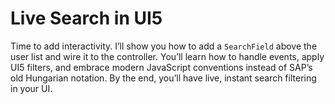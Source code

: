 
# Live Search in UI5

Time to add interactivity. I’ll show you how to add a `SearchField` above the user list and wire it to the controller. You’ll learn how to handle events, apply UI5 filters, and embrace modern JavaScript conventions instead of SAP’s old Hungarian notation. By the end, you’ll have live, instant search filtering in your UI.

<Youtube id="hY6P2fRWUZw" />
